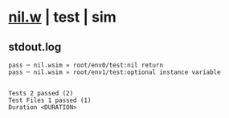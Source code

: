 # [nil.w](../../../../../examples/tests/valid/nil.w) | test | sim

## stdout.log
```log
pass ─ nil.wsim » root/env0/test:nil return                
pass ─ nil.wsim » root/env1/test:optional instance variable
 
 
Tests 2 passed (2)
Test Files 1 passed (1)
Duration <DURATION>
```

